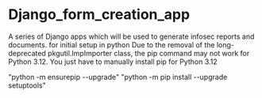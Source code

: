 # Django_form_creation_app
A series of Django apps which will be used to generate infosec reports and documents.
for initial setup in python Due to the removal of the long-deprecated pkgutil.ImpImporter class, the pip command may not
 work for Python 3.12. You just have to manually install pip for Python 3.12

"python -m ensurepip --upgrade"
"python -m pip install --upgrade setuptools"